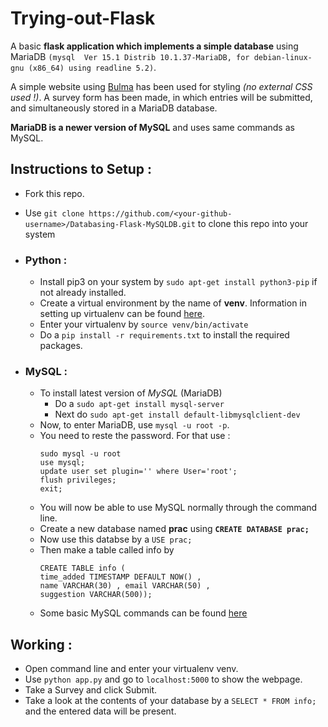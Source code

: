 # Trying-out-Flask

A basic **flask application which implements a simple database** using MariaDB `(mysql  Ver 15.1 Distrib 10.1.37-MariaDB, for debian-linux-gnu (x86_64) using readline 5.2)`.

A simple website using [Bulma](https://bulma.io/ "Bulma Website") has been used for styling *(no external CSS used !)*. A survey form has been made, in which entries will be submitted, and simultaneously stored in a MariaDB database.

**MariaDB is a newer version of MySQL** and uses same commands as MySQL.


## Instructions to Setup :

* Fork this repo.
* Use `git clone https://github.com/<your-github-username>/Databasing-Flask-MySQLDB.git` to clone this repo into your system

* ### Python :
	* Install pip3 on your system by `sudo apt-get install python3-pip` if not already installed.
	* Create a virtual environment by the name of **venv**. Information in setting up virtualenv can be found [here](https://docs.python-guide.org/dev/virtualenvs/ "Pipenv & Virtual Environments").
	* Enter your virtualenv by `source venv/bin/activate`
	* Do a `pip install -r requirements.txt` to install the required packages.

* ### MySQL :
	* To install latest version of *MySQL* (MariaDB)
		* Do a `sudo apt-get install mysql-server`
		* Next do `sudo apt-get install default-libmysqlclient-dev`
	* Now, to enter MariaDB, use `mysql -u root -p`.
	* You need to reste the password. For that use :
		```mysql
		sudo mysql -u root
		use mysql;
		update user set plugin='' where User='root';
		flush privileges;
		exit;
		```
	* You will now be able to use MySQL normally through the command line.
	* Create a new database named **prac** using **`CREATE DATABASE prac;`**
	* Now use this databse by a `USE prac;`
	* Then make a table called info by
		```mysql
		CREATE TABLE info (
		time_added TIMESTAMP DEFAULT NOW() , 
		name VARCHAR(30) , email VARCHAR(50) , 
		suggestion VARCHAR(500));
		```
	* Some basic MySQL commands can be found [here](https://www.digitalocean.com/community/tutorials/a-basic-mysql-tutorial "A Basic MySQL Tutorial")

## Working :

* Open command line and enter your virtualenv venv.
* Use `python app.py` and go to `localhost:5000` to show the webpage.
* Take a Survey and click Submit.
* Take a look at the contents of your database by a `SELECT * FROM info;` and the entered data will be present.
